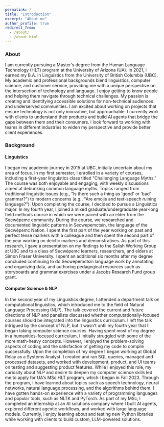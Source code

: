 ```yaml
---
permalink: /
title: "Introduction"
excerpt: "About me"
author_profile: true
redirect_from: 
  - /about/
  - /about.html
---
```

### About 

I am currently pursuing a Master's degree from the Human Language Technology (HLT) program at the University of Arizona (UA). In 2021, I earned my B.A. in Linguistics from the University of British Columbia (UBC). My academic and professional backgrounds blend linguistics, computer science, and customer service, providing me with a unique perspective on the intersection of technology and language. I enjoy getting to know people and helping them navigate through technical challenges. My passion is creating and identifying accessible solutions for non-technical audiences and underserved communities. I am excited about working on projects that ensure technology is not only innovative, but approachable. I currently work with clients to understand their products and build AI agents that bridge the gaps between them and their consumers. I look forward to working with teams in different industries to widen my perspective and provide better client experiences. 

### Background

#### Linguistics 
I began my academic journey in 2015 at UBC, initially uncertain about my area of focus. In my first semester, I enrolled in a variety of courses, including a first-year linguistics class titled "Challenging Language Myths." The course was both enjoyable and engaging, with weekly discussions aimed at debunking common language myths. Topics ranged from traditional linguistic issues (e.g., "Is there such a thing as 'good' or 'bad' grammar?") to modern concerns (e.g., "Are emojis and text-speech ruining language?"). Upon completing the course, I decided to pursue a Linguistics major. In my fourth year, I joined a mixed graduate/undergraduate year-long field methods course in which we were paired with an elder from the Secwépemc community. During the course, we researched and documented linguistic patterns in Secwepemctsín, the language of the Secwépemc Nation. I spent the first part of the year working on past and perfect tense markers with a colleague and then spent the second part of the year working on deictic markers and demonstratives. As part of this research, I gave a presentation on my findings to the Salish Working Group at UBC and to a class of Secwépemc learners, researchers, and elders at Simon Fraser University. I spent an additional six months after my degree concluded continuing to do Secwepemctsín language work by annotating and organizing data, and authoring pedagogical resources such as storyboards and grammar exercises under a Jacobs Research Fund group grant.   

#### Computer Science & NLP 

In the second year of my Linguistics degree, I attended a department talk on computational linguistics, which introduced me to the field of Natural Language Processing (NLP). The talk covered the current and future directions of NLP and panelists discussed whether computationally-focused courses should be integrated into the linguistics curriculum. I left the talk intrigued by the concept of NLP, but it wasn't until my fourth year that I began taking computer science courses. Having spent most of my degree in a humanities-focused curriculum, I initially struggled with some of the more math-heavy concepts. However, I enjoyed the problem-solving aspects of coding and the satisfaction of getting my code to compile successfully. Upon the completion of my degree I began working at Global Relay as a Systems Analyst. I created and ran SQL queries, managed and processed datasets, and worked with development, product, and UI teams on testing and suggesting product features. While I enjoyed this role, my curiosity about NLP and desire to deepen my computer science skills led me to apply for UA's MSc HLT program, which I began in Fall 2023. Through the program, I have learned about topics such as speech technology, neural networks, natural language processing, and the algorithms behind them. I have gotten hands-on experience with a variety of programming languages and popular tools, such as NLTK and PyTorch. As part of my MSc, I completed an internship at an AI solutions company where I built AI agents, explored different agentic workflows, and worked with large language models. Currently, I enjoy learning about and testing new Python libraries while working with clients to build custom, LLM-powered solutions. 
